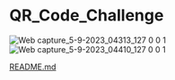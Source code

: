 # QR_Code_Challenge
![Web capture_5-9-2023_04313_127 0 0 1](https://github.com/Brighton-C/QR_Code_Challenge/assets/107390296/fd9e5da0-a58e-40eb-a925-c06948c4f2c0)
![Web capture_5-9-2023_04410_127 0 0 1](https://github.com/Brighton-C/QR_Code_Challenge/assets/107390296/2968d836-4bae-45f2-bb53-5ff308faa356)



[README.md](https://github.com/Brighton-C/QR_Code_Challenge/files/12517160/README.md)

